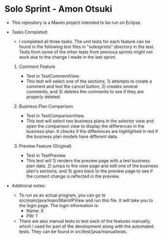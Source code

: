 
# Solo Sprint - Amon Otsuki
- This repository is a Maven project intended to be run on Eclipse.

- Tasks Completed:
    - I completed all three tasks. The unit tests for each feature can be found in the following test files in "solesprints" directory in the test. Tests from some of the other tests from previous sprints might not work due to the change I made in the last sprint.
    1. Comment Feature
        - Test in TestCommentView.
        - This test will select one of the sections, 1) attempts to create a comment and test the cancel button, 2) creates several comments, and 3) deletes the comments to see if they are properly deleted.

    2. Business Plan Comparison
        - Test in TestComparisonView.
        - This test will select two business plans in the selector view and open the comparison view to display the differences in the business plan. It checks if the differences are highlighted in red if the business plan models have different data.


    3. Preview Feature (Original)
        - Test in TestPreview
        - This test will 1) renders the preview page with a test business plan data, 2) jumps to the view page and edit one of the business plan's sections, and 3) goes back to the preview page to see if the content change is reflected in the preview.

- Additional notes:

    - To run as an actual program, you can go to src/main/java/main/MainVPView and run this file. It will take you to the login page. The login information is:
        - Name: X
        - PW: 1
    - There are also manual tests to test each of the features manually, which I used for part of the development along with the automated tests. They can be found in src/test/java/manualtests.
